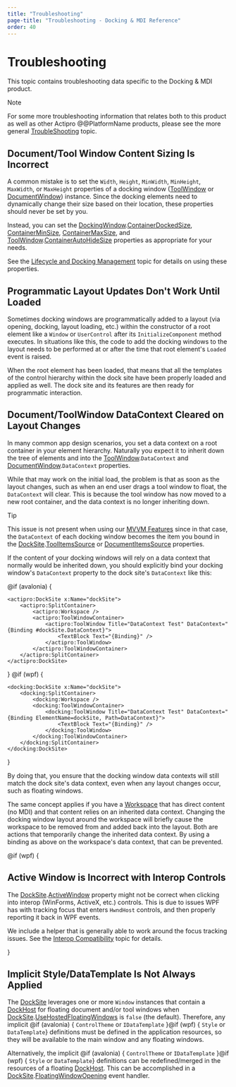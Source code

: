 ```yaml
---
title: "Troubleshooting"
page-title: "Troubleshooting - Docking & MDI Reference"
order: 40
---
```

# Troubleshooting

This topic contains troubleshooting data specific to the Docking & MDI product.

> [!NOTE]
> For some more troubleshooting information that relates both to this product as well as other Actipro @@PlatformName products, please see the more general [TroubleShooting](../troubleshooting.md) topic.

## Document/Tool Window Content Sizing Is Incorrect

A common mistake is to set the `Width`, `Height`, `MinWidth`, `MinHeight`, `MaxWidth`, or `MaxHeight` properties of a docking window ([ToolWindow](xref:@ActiproUIRoot.Controls.Docking.ToolWindow) or [DocumentWindow](xref:@ActiproUIRoot.Controls.Docking.DocumentWindow)) instance.  Since the docking elements need to dynamically change their size based on their location, these properties should never be set by you.

Instead, you can set the [DockingWindow](xref:@ActiproUIRoot.Controls.Docking.DockingWindow).[ContainerDockedSize](xref:@ActiproUIRoot.Controls.Docking.DockingWindow.ContainerDockedSize), [ContainerMinSize](xref:@ActiproUIRoot.Controls.Docking.DockingWindow.ContainerMinSize), [ContainerMaxSize](xref:@ActiproUIRoot.Controls.Docking.DockingWindow.ContainerMaxSize), and [ToolWindow](xref:@ActiproUIRoot.Controls.Docking.ToolWindow).[ContainerAutoHideSize](xref:@ActiproUIRoot.Controls.Docking.ToolWindow.ContainerAutoHideSize) properties as appropriate for your needs.

See the [Lifecycle and Docking Management](docking-window-features/lifecycle-and-docking-management.md) topic for details on using these properties.

## Programmatic Layout Updates Don't Work Until Loaded

Sometimes docking windows are programmatically added to a layout (via opening, docking, layout loading, etc.) within the constructor of a root element like a `Window` or `UserControl` after its `InitializeComponent` method executes.  In situations like this, the code to add the docking windows to the layout needs to be performed at or after the time that root element's `Loaded` event is raised.

When the root element has been loaded, that means that all the templates of the control hierarchy within the dock site have been properly loaded and applied as well.  The dock site and its features are then ready for programmatic interaction.

## Document/ToolWindow DataContext Cleared on Layout Changes

In many common app design scenarios, you set a data context on a root container in your element hierarchy.  Naturally you expect it to inherit down the tree of elements and into the [ToolWindow](xref:@ActiproUIRoot.Controls.Docking.ToolWindow).`DataContext` and [DocumentWindow](xref:@ActiproUIRoot.Controls.Docking.DocumentWindow).`DataContext` properties.

While that may work on the initial load, the problem is that as soon as the layout changes, such as when an end user drags a tool window to float, the `DataContext` will clear.  This is because the tool window has now moved to a new root container, and the data context is no longer inheriting down.

> [!TIP]
> This issue is not present when using our [MVVM Features](mvvm-features.md) since in that case, the `DataContext` of each docking window becomes the item you bound in the [DockSite](xref:@ActiproUIRoot.Controls.Docking.DockSite).[ToolItemsSource](xref:@ActiproUIRoot.Controls.Docking.DockSite.ToolItemsSource) or [DocumentItemsSource](xref:@ActiproUIRoot.Controls.Docking.DockSite.DocumentItemsSource) properties.

If the content of your docking windows will rely on a data context that normally would be inherited down, you should explicitly bind your docking window's `DataContext` property to the dock site's `DataContext` like this:

@if (avalonia) {
```xaml
<actipro:DockSite x:Name="dockSite">
	<actipro:SplitContainer>
		<actipro:Workspace />
		<actipro:ToolWindowContainer>
			<actipro:ToolWindow Title="DataContext Test" DataContext="{Binding #dockSite.DataContext}">
				<TextBlock Text="{Binding}" />
			</actipro:ToolWindow>
		</actipro:ToolWindowContainer>
	</actipro:SplitContainer>
</actipro:DockSite>
```
}
@if (wpf) {
```xaml
<docking:DockSite x:Name="dockSite">
	<docking:SplitContainer>
		<docking:Workspace />
		<docking:ToolWindowContainer>
			<docking:ToolWindow Title="DataContext Test" DataContext="{Binding ElementName=dockSite, Path=DataContext}">
				<TextBlock Text="{Binding}" />
			</docking:ToolWindow>
		</docking:ToolWindowContainer>
	</docking:SplitContainer>
</docking:DockSite>
```
}

By doing that, you ensure that the docking window data contexts will still match the dock site's data context, even when any layout changes occur, such as floating windows.

The same concept applies if you have a [Workspace](workspace-mdi-features/workspace.md) that has direct content (no MDI) and that content relies on an inherited data context.  Changing the docking window layout around the workspace will briefly cause the workspace to be removed from and added back into the layout.  Both are actions that temporarily change the inherited data context.  By using a binding as above on the workspace's data context, that can be prevented.

@if (wpf) {

## Active Window is Incorrect with Interop Controls

The [DockSite](xref:@ActiproUIRoot.Controls.Docking.DockSite).[ActiveWindow](xref:@ActiproUIRoot.Controls.Docking.DockSite.ActiveWindow) property might not be correct when clicking into interop (WinForms, ActiveX, etc.) controls.  This is due to issues WPF has with tracking focus that enters `HwndHost` controls, and then properly reporting it back in WPF events.

We include a helper that is generally able to work around the focus tracking issues.  See the [Interop Compatibility](interop-compatibility.md) topic for details.

}

## Implicit Style/DataTemplate Is Not Always Applied

The [DockSite](xref:@ActiproUIRoot.Controls.Docking.DockSite) leverages one or more `Window` instances that contain a [DockHost](xref:@ActiproUIRoot.Controls.Docking.DockHost) for floating document and/or tool windows when [DockSite](xref:@ActiproUIRoot.Controls.Docking.DockSite).[UseHostedFloatingWindows](xref:@ActiproUIRoot.Controls.Docking.DockSite.UseHostedFloatingWindows) is `false` (the default).  Therefore, any implicit @if (avalonia) { `ControlTheme` or `IDataTemplate` }@if (wpf) { `Style` or `DataTemplate`} definitions must be defined in the application resources, so they will be available to the main window and any floating windows.

Alternatively, the implicit @if (avalonia) { `ControlTheme` or `IDataTemplate` }@if (wpf) { `Style` or `DataTemplate`} definitions can be redefined/merged in the resources of a floating [DockHost](xref:@ActiproUIRoot.Controls.Docking.DockHost).  This can be accomplished in a [DockSite](xref:@ActiproUIRoot.Controls.Docking.DockSite).[FloatingWindowOpening](xref:@ActiproUIRoot.Controls.Docking.DockSite.FloatingWindowOpening) event handler.
